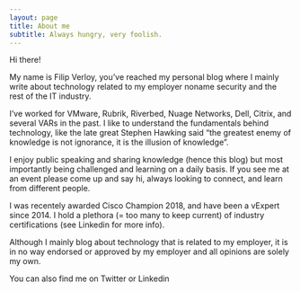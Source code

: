 ```yaml
---
layout: page
title: About me
subtitle: Always hungry, very foolish.
---
```


Hi there!

My name is Filip Verloy, you’ve reached my personal blog where I mainly write about technology related to my employer noname security and the rest of the IT industry.

I’ve worked for VMware, Rubrik, Riverbed, Nuage Networks, Dell, Citrix, and several VARs in the past. I like to understand the fundamentals behind technology, like the late great Stephen Hawking said “the greatest enemy of knowledge is not ignorance, it is the illusion of knowledge”.

I enjoy public speaking and sharing knowledge (hence this blog) but most importantly being challenged and learning on a daily basis. If you see me at an event please come up and say hi, always looking to connect, and learn from different people.

I was recentely awarded Cisco Champion 2018, and have been a vExpert since 2014. I hold a plethora (= too many to keep current) of industry certifications (see Linkedin for more info).

Although I mainly blog about technology that is related to my employer, it is in no way endorsed or approved by my employer and all opinions are solely my own.

You can also find me on Twitter or Linkedin
